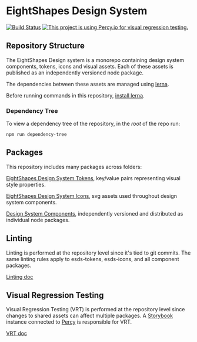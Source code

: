 # EightShapes Design System
[![Build Status](https://travis-ci.com/EightShapes/esds-library.svg?branch=master)](https://travis-ci.com/EightShapes/esds-library)
[![This project is using Percy.io for visual regression testing.](https://percy.io/static/images/percy-badge.svg)](https://percy.io/EightShapes-LLC/esds-storybook)


## Repository Structure
The EightShapes Design system is a monorepo containing design system components, tokens, icons and visual assets. Each of these assets is published as an independently versioned node package.

The dependencies between these assets are managed using [lerna](https://lerna.js.org).

Before running commands in this repository, [install lerna](./documentation/lerna.md).

### Dependency Tree
To view a dependency tree of the repository, in the _root_ of the repo run:

```
npm run dependency-tree
```

## Packages
This repository includes many packages across folders:

[EightShapes Design System Tokens](./esds-tokens/README.md), key/value pairs representing visual style properties.

[EightShapes Design System Icons](./esds-icons/README.md), svg assets used throughout design system components.

[Design System Components](./components/README.md), independently versioned and distributed as individual node packages.

## Linting
Linting is performed at the repository level since it's tied to git commits. The same linting rules apply to esds-tokens, esds-icons, and all component packages.

[Linting doc](./documentation/linting.md)

## Visual Regression Testing
Visual Regression Testing (VRT) is performed at the repository level since changes to shared assets can affect multiple packages. A [Storybook](https://storybook.js.org) instance connected to [Percy](https://percy.io) is responsible for VRT.

[VRT doc](./test/storybook/README.md)

